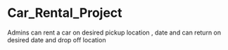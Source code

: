 # Car_Rental_Project
Admins can rent a car on desired pickup location , date and can return on desired date and drop off location
